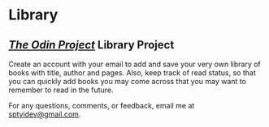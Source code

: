 # Library  
  
## *[The Odin Project](https://www.theodinproject.com/home)* Library Project  
  
Create an account with your email to add and save your very own library of books with title, author and pages. Also, keep track of read status, so that you can quickly add books you may come across that you may want to remember to read in the future.  
  
For any questions, comments, or feedback, email me at sptyidev@gmail.com.
